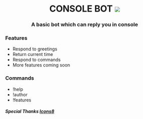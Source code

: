 <h1 align="center"> CONSOLE BOT <img src="https://img.icons8.com/color/28/000000/bot.png"/> </h1> 
<h3 align="center">A basic bot which can reply you in console </h3>
<h3> Features </h3> 
<ul>
<li>Respond to greetings</li>
<li>Return current time</li>
<li>Respond to commands</li>
<li>More features coming soon</li>
</ul>

<h3>Commands</h3>
<ul>
<li>!help </li>
<li>!author</li>
<li>!features</li>
</ul>

<h5> Special Thanks <a href="https://icons8.com/"> Icons8 </a> </h5>
